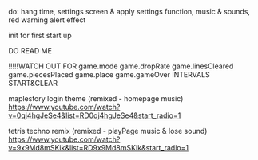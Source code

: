 
do:  hang time, settings screen & apply settings function, music & sounds, red warning alert effect

init for first start up

DO READ ME


!!!!!WATCH OUT FOR
game.mode
game.dropRate
game.linesCleared
game.piecesPlaced
game.place
game.gameOver
INTERVALS START&CLEAR




maplestory login theme (remixed - homepage music)
https://www.youtube.com/watch?v=0qj4hgJeSe4&list=RD0qj4hgJeSe4&start_radio=1

tetris techno remix (remixed - playPage music & lose sound)
https://www.youtube.com/watch?v=9x9Md8mSKik&list=RD9x9Md8mSKik&start_radio=1 